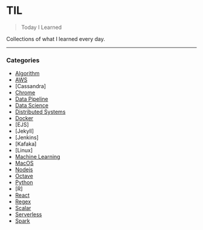 # TIL
> Today I Learned

Collections of what I learned every day.

---

### Categories

- [Algorithm](algorithm)
- [AWS](aws)
- [Cassandra]
- [Chrome](chrome)
- [Data Pipeline](data-pipeline)
- [Data Science](data-science)
- [Distributed Systems](distributed-systems)
- [Docker](docker)
- [EJS]
- [Jekyll]
- [Jenkins]
- [Kafaka]
- [Linux]
- [Machine Learning](machine-learning)
- [MacOS](macos)
- [Nodejs](nodejs)
- [Octave](octave)
- [Python](python)
- [R]
- [React](react)
- [Regex](regex)
- [Scalar](scalar)
- [Serverless](serverless)
- [Spark](spark)